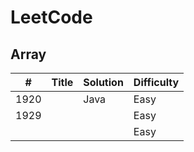 # LeetCode
## Array
| #    | Title | Solution | Difficulty |
| ---- | ----- | -------- | ---------- |
| 1920 |       | Java |    Easy    |
| 1929 |       |          |    Easy    |
|      |       |          |    Easy    |

